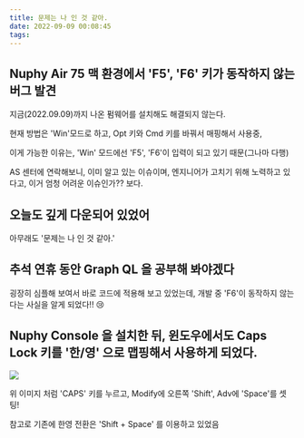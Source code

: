 ```yaml
---
title: 문제는 나 인 것 같아.
date: 2022-09-09 00:08:45
tags:
---
```


## Nuphy Air 75 맥 환경에서 'F5', 'F6' 키가 동작하지 않는 버그 발견

 지금(2022.09.09)까지 나온 펌웨어를 설치해도 해결되지 않는다.

현재 방법은 'Win'모드로 하고, Opt 키와 Cmd 키를 바꿔서 매핑해서 사용중,

이게 가능한 이유는, 'Win' 모드에선 'F5', 'F6'이 입력이 되고 있기 때문(그나마 다행)

AS 센터에 연락해보니, 이미 알고 있는 이슈이며, 엔지니어가 고치기 위해 노력하고 있다고, 이거 엄청 어려운 이슈인가?? 보다.

## 오늘도 깊게 다운되어 있었어

아무래도 '문제는 나 인 것 같아.'

## 추석 연휴 동안 Graph QL 을 공부해 봐야겠다

굉장히 심플해 보여서 바로 코드에 적용해 보고 있었는데, 개발 중 'F6'이 동작하지 않는 다는 사실을 알게 되었다!! :cry:

## Nuphy Console 을 설치한 뒤, 윈도우에서도 Caps Lock 키를 '한/영' 으로 맵핑해서 사용하게 되었다.

![](NuphyConsole.JPG)

위 이미지 처럼 'CAPS' 키를 누르고, Modify에 오른쪽 'Shift', Adv에 'Space'를 셋팅!

참고로 기존에 한영 전환은 'Shift + Space' 를 이용하고 있었음
